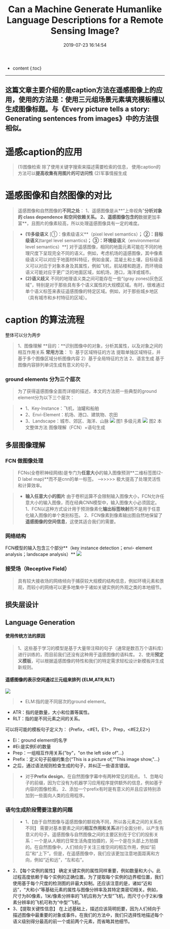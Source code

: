 ﻿---
layout: post
title:  "Can a Machine Generate Humanlike Language Descriptions for a Remote Sensing Image?"
date:   2019-07-23 16:14:54
categories: 论文解读
tags: 基于模板的caption  遥感 2017年
---

* content
{:toc}
---
这篇文章主要介绍的是caption方法在遥感图像上的应用，使用的方法是：使用三元组场景元素填充模板槽以生成图像标题。与《Every picture tells a story: Generating sentences from images》中的方法很相似。
---
# 遥感caption的应用
> (1)图像检索
除了使用关键字搜索来描述需要检索的信息，    使用caption的方法可以**提高收集有用图片的可访问性**
> (2)军事情报生成

# 遥感图像和自然图像的对比
> 遥感图像和自然图像的**不同之处**：
1、遥感图像是从**“上帝视角”**分析对象的 class   dependence 和空间依赖关系。
2、遥感图像包含的**数据更加丰富**，且图片的像素较高，所以处理遥感图像具有一定的难度。

>* **(1)多级语义**
[①：像素级语义**（pixel level semantics）**；
②：目标级语义**(targel level semantics)**；
③：环境级语义**（environmental level semantics）**]
对于遥感图像，相同的地面元素可能在不同的地理尺度下呈现完全不同的语义。例如，考虑机场的遥感图像，其中像素级语义可以对应于地面材料特征，例如金属，混凝土和土壤，目标级语义可以对应于对象本身及其属性，例如飞机，航站楼和跑道，而环境级语义可能对应于更广泛的地面区域，如机场，港口，海洋或城市。
>* **(2)语义歧义**
不同的地理语义类之间可能存在一些“(gray zones)灰色区域”，特别是对于那些具有多个语义属性的大规模区域。有时，很难通过单个语义标签来表征遥感图像的特定区域。例如，对于那些城乡地区（具有城市和乡村特征的区域）。

# caption 的算法流程
整体可以分为两步 
> 1、图像理解
**目的：**识别图像中的对象，分析其属性，以及对象之间的相互作用关系
**常用方法**：
1）基于区域特征的方法
提取单独区域特征，并基于多个图像区域分析图像内容
2）基于全局特征的方法
> 2、语言生成
基于图像内容排列单词生成有意义的句子。

### ground elements 分为三个层次
> 为了获得遥感图像全面而详细的描述，本文的方法把一些典型的ground element分为以下三个层次：

>* 1、Key-Instance：飞机，油罐和船舶
>* 2、Envi-Element：机场、港口、建筑物、农田
>* 3、Landscape：城市、郊区、海洋、山脉
![](https://i.loli.net/2019/07/24/5d38061a3726782391.png)
图1 多级元素
> ![](https://i.loli.net/2019/07/24/5d38094f8534790074.png)
 图2 本文整体方法 图像理解（FCN）+语句生成
 
 
## 多层图像理解

### FCN 做图像处理
> FCNs(全卷积神经网络)是专门为**任意大小**的输入图像预测**二维标签图(2-D label map)**而不是cnn的单一标签。 -->>>>> 极大提高了处理灵活性和计算效率。

>* **输入任意大小的图片**
由于卷积运算不会限制输入图像大小，FCN允许任意大小的输入图像，而在经典CNN模型中，输入图像大小必须固定。
1、FCN以这种方式设计用于预测像素化**输出标签映射**而不是用于任意化输入图像的单个类别标签。
2、FCN像素到像素输出图自然地保留了**遥感图像的空间信息**，这使其适合我们的需要。

### 网络结构
FCN模型的输入包含三个部分**（key instance detection；envi- element analysis；landscape analysis）**
![](https://i.loli.net/2019/07/24/5d38336d69abb21780.png)

### 接受场（Receptive Field）
> 具有较大接收场的网络倾向于捕获较大规模的结构信息，例如环境元素和景观，而较小的网络可以更多地集中于诸如关键实例的外观之类的本地细节。

## 损失层设计




## Language Generation
#### 使用传统方法的原因
> 1、这些基于学习的模型是基于大量带注释的句子（通常是数百万个语料库）进行训练的，而目前我们还没有这种用于遥感图像的语料库。
2、使用**预定义模板**，可以根据遥感图像的特性和我们的特定需求轻松设计新模板并生成新规则。

#### 遥感图像的表示空间通过三元组来排列 **{ELM,ATR,RLT}**
![](https://i.loli.net/2019/07/25/5d3926c295eac10523.png)
>* ELM:指的是不同层次的ground element。
* ATR：指的是数量，大小和位置等属性。
* RLT：指的是不同元素之间的关系。

可以将可能的模板句子定义为：
{Prefix，<#E1，E1>，Prep，<#E2,E2>}

* Ei：ground element的名字
* #Ei:是实例Ei的数量
* Prep：一组相互作用关系{"by"，"on the left side of"...}
* Prefix：定义句子前缀的集合{“This is a picture of,”"This image show,"...}
* 之后，通过语法规则检查生成的句子，并纠正一些语言错误。
>* 对于**Prefix design**，在自然图像字幕中有两种常见的观点。
1、忽略句子的前缀，因为它没有为机器学习应用程序提供额外的信息，例如基于内容的图像检索。
2、添加一个prefix有时是有意义的并且应该特别添加到一些面向人类的应用程序。


### 语句生成阶段需要注意的问题
>* 1、【由于自然图像与遥感图像的额视角不同，所以各元素之间的关系也不同】
需要对基本要素之间的**相互作用和关系**进行全面分析，以产生有意义的句子。遥感图像与自然图像之间的主要区别在于它们的投影关系：一个是从人眼的日常生活角度拍摄的，另一个是在头部上方拍摄的。在自然图像中，人们倾向于关注三维空间的相互作用，例如“前后”和“上下”。但是，在遥感图像中，我们应该更加注意地面距离和方向，例如“近和远”，“左和右”。
* 2、【每个实例的属性】
确定关键实例的属性同样重要，例如数量和大小。此过程高度依赖于每个实例的正确位置。为了提取每个实例的边界框位置，我们使用基于每个尺度的检测图的非最大抑制。还应该注意的是，诸如“近和远”，“大和小”等基础元素的属性与图像分辨率及其特定类密切相关。例如，尺寸为80像素，1米/像素分辨率的飞机应称为“大型”飞机，而尺寸小于2米/像素分辨率的飞机可称为“中型”飞机。
* 3、【提取关键性信息】
在上述基础上，描述应该简明扼要，因为人们倾向于描述图像中最重要的对象或事件。在我们的方法中，我们只选择性地描述每个语义级别得分最高的前一个或前两个元素，而省略其他细节。

